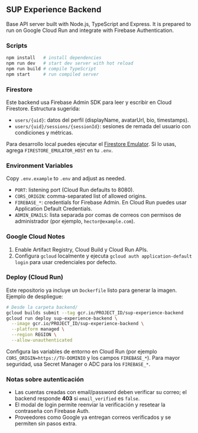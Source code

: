 ## SUP Experience Backend

Base API server built with Node.js, TypeScript and Express. It is prepared to run on Google Cloud Run and integrate with Firebase Authentication.

### Scripts

```bash
npm install   # install dependencies
npm run dev   # start dev server with hot reload
npm run build # compile TypeScript
npm start     # run compiled server
```

### Firestore

Este backend usa Firebase Admin SDK para leer y escribir en Cloud Firestore. Estructura sugerida:

- `users/{uid}`: datos del perfil (displayName, avatarUrl, bio, timestamps).
- `users/{uid}/sessions/{sessionId}`: sesiones de remada del usuario con condiciones y métricas.

Para desarrollo local puedes ejecutar el [Firestore Emulator](https://firebase.google.com/docs/emulator-suite). Si lo usas, agrega `FIRESTORE_EMULATOR_HOST` en tu `.env`.

### Environment Variables

Copy `.env.example` to `.env` and adjust as needed.

- `PORT`: listening port (Cloud Run defaults to 8080).
- `CORS_ORIGIN`: comma-separated list of allowed origins.
- `FIREBASE_*`: credentials for Firebase Admin. En Cloud Run puedes usar Application Default Credentials.
- `ADMIN_EMAILS`: lista separada por comas de correos con permisos de administrador (por ejemplo, `hector@example.com`).

### Google Cloud Notes

1. Enable Artifact Registry, Cloud Build y Cloud Run APIs.
2. Configura `gcloud` localmente y ejecuta `gcloud auth application-default login` para usar credenciales por defecto.

### Deploy (Cloud Run)

Este repositorio ya incluye un `Dockerfile` listo para generar la imagen. Ejemplo de despliegue:

```bash
# Desde la carpeta backend/
gcloud builds submit --tag gcr.io/PROJECT_ID/sup-experience-backend
gcloud run deploy sup-experience-backend \
  --image gcr.io/PROJECT_ID/sup-experience-backend \
  --platform managed \
  --region REGION \
  --allow-unauthenticated
```

Configura las variables de entorno en Cloud Run (por ejemplo `CORS_ORIGIN=https://TU-DOMINIO` y los campos `FIREBASE_*`). 
Para mayor seguridad, usa Secret Manager o ADC para los `FIREBASE_*`.

### Notas sobre autenticación

- Las cuentas creadas con email/password deben verificar su correo; el backend responde **403** si `email_verified` es `false`.
- El modal de login permite reenviar la verificación y resetear la contraseña con Firebase Auth.
- Proveedores como Google ya entregan correos verificados y se permiten sin pasos extra.

